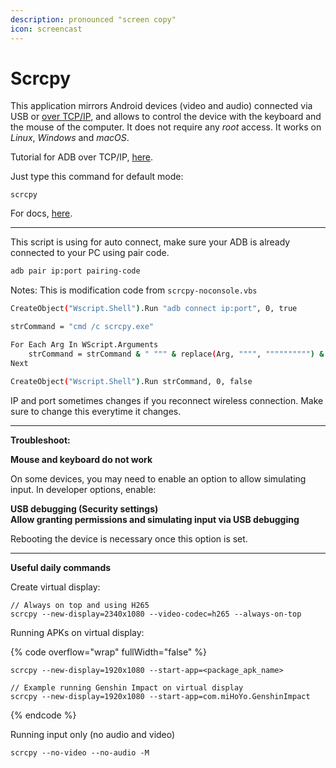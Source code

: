 ```yaml
---
description: pronounced "screen copy"
icon: screencast
---
```


# Scrcpy

This application mirrors Android devices (video and audio) connected via USB or [over TCP/IP](https://github.com/Genymobile/scrcpy/blob/master/doc/connection.md#tcpip-wireless), and allows to control the device with the keyboard and the mouse of the computer. It does not require any _root_ access. It works on _Linux_, _Windows_ and _macOS_.

Tutorial for ADB over TCP/IP, [here](adb-connect-over-tcp-ip.md).

Just type this command for default mode:

```
scrcpy
```

For docs, [here](https://github.com/Genymobile/scrcpy/tree/master/doc).

***

This script is using for auto connect, make sure your ADB is already connected to your PC using pair code.

```bash
adb pair ip:port pairing-code
```

Notes: This is modification code from `scrcpy-noconsole.vbs`

```sh
CreateObject("Wscript.Shell").Run "adb connect ip:port", 0, true

strCommand = "cmd /c scrcpy.exe"

For Each Arg In WScript.Arguments
    strCommand = strCommand & " """ & replace(Arg, """", """""""""") & """"
Next

CreateObject("Wscript.Shell").Run strCommand, 0, false
```

IP and port sometimes changes if you reconnect wireless connection. Make sure to change this everytime it changes.

***

**Troubleshoot:**

**Mouse and keyboard do not work**

On some devices, you may need to enable an option to allow simulating input. In developer options, enable:

**USB debugging (Security settings)**\
**Allow granting permissions and simulating input via USB debugging**

Rebooting the device is necessary once this option is set.

***

**Useful daily commands**

Create virtual display:

```
// Always on top and using H265
scrcpy --new-display=2340x1080 --video-codec=h265 --always-on-top
```

Running APKs on virtual display:

{% code overflow="wrap" fullWidth="false" %}
```
scrcpy --new-display=1920x1080 --start-app=<package_apk_name>

// Example running Genshin Impact on virtual display
scrcpy --new-display=1920x1080 --start-app=com.miHoYo.GenshinImpact
```
{% endcode %}

Running input only (no audio and video)

```
scrcpy --no-video --no-audio -M
```
